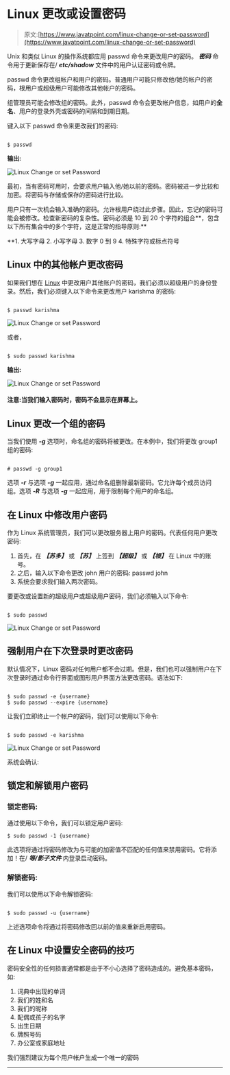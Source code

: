 # Linux 更改或设置密码

> 原文:[https://www.javatpoint.com/linux-change-or-set-password](https://www.javatpoint.com/linux-change-or-set-password)

Unix 和类似 Linux 的操作系统都应用 passwd 命令来更改用户的密码。 ***密码*** 命令用于更新保存在/ ***etc/shadow*** 文件中的用户认证密码或令牌。

passwd 命令更改组帐户和用户的密码。普通用户可能只修改他/她的帐户的密码，根用户或超级用户可能修改其他帐户的密码。

组管理员可能会修改组的密码。此外，passwd 命令会更改帐户信息，如用户的**全名**、用户的登录外壳或密码的间隔和到期日期。

键入以下 passwd 命令来更改我们的密码:

```

$ passwd

```

**输出:**

![Linux Change or set Password](../Images/2748ec8abfa7417ed39e23730310f920.png)

最初，当有密码可用时，会要求用户输入他/她以前的密码。密码被进一步比较和加密。将密码与存储或保存的密码进行比较。

用户只有一次机会输入准确的密码。允许根用户绕过此步骤。因此，忘记的密码可能会被修改。检查新密码的复杂性。密码必须是 10 到 20 个字符的组合**，包含以下所有集合中的多个字符，这是正常的指导原则:**

 **1.  大写字母
2.  小写字母
3.  数字 0 到 9
4.  特殊字符或标点符号

## Linux 中的其他帐户更改密码

如果我们想在 [Linux](https://www.javatpoint.com/linux-tutorial) 中更改用户其他账户的密码，我们必须以超级用户的身份登录。然后，我们必须键入以下命令来更改用户 karishma 的密码:

```

$ passwd karishma

```

![Linux Change or set Password](../Images/5906996c36c1e18087341721e755685e.png)

或者，

```

$ sudo passwd karishma

```

**输出:**

![Linux Change or set Password](../Images/637c6f057c18847439dff78d5efbc1f7.png)

#### 注意:当我们输入密码时，密码不会显示在屏幕上。

## Linux 更改一个组的密码

当我们使用 ***-g*** 选项时，命名组的密码将被更改。在本例中，我们将更改 group1 组的密码:

```

# passwd -g group1

```

选项 ***-r*** 与选项 ***-g*** 一起应用，通过命名组删除最新密码。它允许每个成员访问组。选项 ***-R*** 与选项 ***-g*** 一起应用，用于限制每个用户的命名组。

## 在 Linux 中修改用户密码

作为 Linux 系统管理员，我们可以更改服务器上用户的密码。代表任何用户更改密码:

1.  首先，在 ***【苏多】*** 或 ***【苏】*** 上签到 ***【超级】*** 或 ***【根】*** 在 Linux 中的账号。
2.  之后，输入以下命令更改 john 用户的密码:
    passwd john
3.  系统会要求我们输入两次密码。

要更改或设置新的超级用户或超级用户密码，我们必须输入以下命令:

```

$ sudo passwd

```

![Linux Change or set Password](../Images/c013784f25555d816044f61f88b4b8cd.png)

## 强制用户在下次登录时更改密码

默认情况下，Linux 密码对任何用户都不会过期。但是，我们也可以强制用户在下次登录时通过命令行界面或图形用户界面方法更改密码。语法如下:

```

$ sudo passwd -e {username}
$ sudo passwd --expire {username}

```

让我们立即终止一个帐户的密码，我们可以使用以下命令:

```

$ sudo passwd -e karishma

```

![Linux Change or set Password](../Images/f22c7032ad716810f14b63bf6e7ea4ea.png)

系统会确认:

## 锁定和解锁用户密码

### 锁定密码:

通过使用以下命令，我们可以锁定用户密码:

```
$ sudo passwd -1 {username}

```

此选项将通过将密码修改为与可能的加密值不匹配的任何值来禁用密码。它将添加！在/ ***等/影子文件*** 内登录启动密码。

### 解锁密码:

我们可以使用以下命令解锁密码:

```

$ sudo passwd -u {username}

```

上述选项命令将通过将密码修改回以前的值来重新启用密码。

## 在 Linux 中设置安全密码的技巧

密码安全性的任何损害通常都是由于不小心选择了密码造成的。避免基本密码，如:

1.  词典中出现的单词
2.  我们的姓和名
3.  我们的昵称
4.  配偶或孩子的名字
5.  出生日期
6.  牌照号码
7.  办公室或家庭地址

我们强烈建议为每个用户帐户生成一个唯一的密码

* * ***
